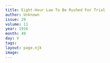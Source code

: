 ```yaml
---
title: Eight-Hour Law To Be Rushed For Trial
author: Unknown
issue: 29
volume: 11
year: 1916
month: 49
day: V
tags:
layout: page.njk
image:
---
```

